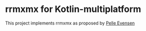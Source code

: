 # rrmxmx for Kotlin-multiplatform

This project implements rrmxmx as proposed by [Pelle Evensen](http://mostlymangling.blogspot.com/2018/07/on-mixing-functions-in-fast-splittable.html)

